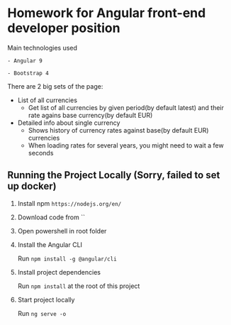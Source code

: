 # Homework for Angular front-end developer position

Main technologies used

    - Angular 9

    - Bootstrap 4

There are 2 big sets of the page:
* List of all currencies
    * Get list of all currencies by given period(by default latest) and their rate agains base currency(by default EUR)   
* Detailed info about single currency
    * Shows history of currency rates against base(by default EUR) currencies
    * When loading rates for several years, you might need to wait a few seconds
    
## Running the Project Locally (Sorry, failed to set up docker)

1. Install npm `https://nodejs.org/en/`

2. Download code from  ``

3. Open powershell in root folder

4. Install the Angular CLI

    Run `npm install -g @angular/cli`

5. Install project dependencies

    Run `npm install` at the root of this project

6. Start project locally 
    
    Run `ng serve -o`